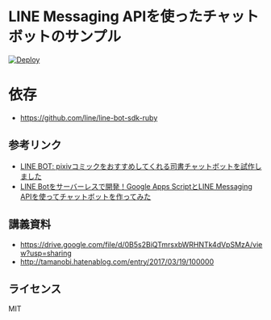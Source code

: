 # LINE Messaging APIを使ったチャットボットのサンプル

[![Deploy](https://www.herokucdn.com/deploy/button.svg)](https://heroku.com/deploy)

# 依存
* https://github.com/line/line-bot-sdk-ruby

## 参考リンク
* [LINE BOT: pixivコミックをおすすめしてくれる司書チャットボットを試作しました](http://inside.pixiv.net/entry/2016/12/04/150000)
* [LINE Botをサーバーレスで開発！Google Apps ScriptとLINE Messaging APIを使ってチャットボットを作ってみた](http://inside.pixiv.net/entry/2016/11/14/150000)

## 講義資料
* https://drive.google.com/file/d/0B5s2BiQTmrsxbWRHNTk4dVpSMzA/view?usp=sharing
* http://tamanobi.hatenablog.com/entry/2017/03/19/100000

## ライセンス
MIT
